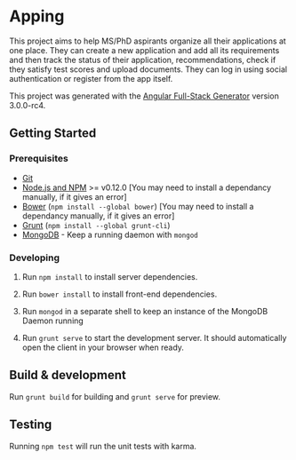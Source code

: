 # Apping

This project aims to help MS/PhD aspirants organize all their applications at one place. They can create a new application and add all its requirements and then track the status of their application, recommendations, check if they satisfy test scores and upload documents.
They can log in using social authentication or register from the app itself.

This project was generated with the [Angular Full-Stack Generator](https://github.com/DaftMonk/generator-angular-fullstack) version 3.0.0-rc4.


## Getting Started

### Prerequisites

- [Git](https://git-scm.com/)
- [Node.js and NPM](nodejs.org) >= v0.12.0 [You may need to install a dependancy manually, if it gives an error]
- [Bower](bower.io) (`npm install --global bower`) [You may need to install a dependancy manually, if it gives an error]
- [Grunt](http://gruntjs.com/) (`npm install --global grunt-cli`)
- [MongoDB](https://www.mongodb.org/) - Keep a running daemon with `mongod`

### Developing

1. Run `npm install` to install server dependencies.

2. Run `bower install` to install front-end dependencies.

3. Run `mongod` in a separate shell to keep an instance of the MongoDB Daemon running

4. Run `grunt serve` to start the development server. It should automatically open the client in your browser when ready.

## Build & development

Run `grunt build` for building and `grunt serve` for preview.

## Testing

Running `npm test` will run the unit tests with karma.
